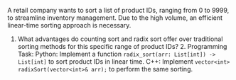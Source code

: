A retail company wants to sort a list of product IDs, ranging from 0 to 9999, to streamline inventory management. Due to the high volume, an efficient linear-time sorting approach is necessary. 
1. What advantages do counting sort and radix sort offer over traditional sorting methods for this specific range of product IDs? 2. Programming Task: 
Python: Implement a function `radix_sort(arr: List[int]) -> List[int]` to sort product IDs in linear time. 
C++: Implement `vector<int> radixSort(vector<int>& arr);` to perform the same sorting. 
